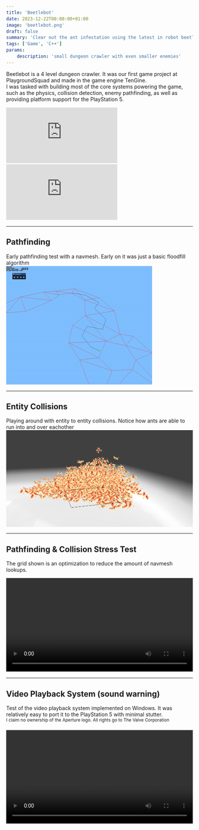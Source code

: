 ```yaml
---
title: 'Beetlebot'
date: 2023-12-22T00:00:00+01:00
image: 'beetlebot.png'
draft: false
summary: 'Clear out the ant infestation using the latest in robot beetle technology'
tags: ['Game', 'C++']
params:
    description: 'small dungeon crawler with even smaller enemies'
---
```


Beetlebot is a 4 level dungeon crawler. It was our first game project at PlaygroundSquad and made in the game engine TenGine.  
I was tasked with building most of the core systems powering the game, such as the physics, collision detection, enemy pathfinding, as well as providing platform support for the PlayStation 5.
<div class="video-container">
    <div class="auto-resizable-iframe">
        <div><iframe frameborder="0" allowfullscreen="" src="https://www.youtube.com/embed/G-td76fZ01g?si=Ianls67Zz_aBeXAx"></iframe></div>
    </div>
    <div class="auto-resizable-iframe">
        <div><iframe frameborder="0" allowfullscreen="" src="https://www.youtube.com/embed/W5Uf3M3wklg?si=CCXDGPvOXxBachXq"></iframe></div>
    </div>
</div>

---

## Pathfinding
Early pathfinding test with a navmesh. Early on it was just a basic floodfill algorithm  
![](/images/beetlebot-pathfinding.gif)

---

## Entity Collisions
Playing around with entity to entity collisions. Notice how ants are able to run into and over eachother  
![](/images/beetlebot-collision.png)

---

## Pathfinding & Collision Stress Test
The grid shown is an optimization to reduce the amount of navmesh lookups. 
<div style="max-width: 720px"> 
    <video controls style="object-fit: cover; width: 100%;">
    <source src="/videos/beetlebot-stresstesting.mp4" type="video/mp4"> Your browser does not support the video tag. </video>
</div>

---

## Video Playback System (sound warning)

Test of the video playback system implemented on Windows. It was relatively easy to port it to the PlayStation 5 with minimal stutter.  
<sup>I claim no ownership of the Aperture logo. All rights go to The Valve Corporation</sup>  

<div style="max-width: 720px">
    <video controls style="object-fit: cover; width: 100%;">
    <source src="/videos/beetlebot-video-player.mp4" type="video/mp4"> Your browser does not support the video tag. </video>
</div>
